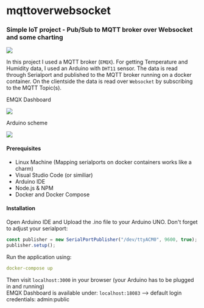 # mqttoverwebsocket

### Simple IoT project - Pub/Sub to MQTT broker over Websocket and some charting 
<img src="https://github.com/aliesenli/mqttemperature/blob/main/doc/chart.png">

In this project I used a MQTT broker (`EMQX`). For getting Temperature and Humidity data, I used an Arduino with `DHT11` sensor. The data is read through Serialport and published to the MQTT broker running on a docker container. On the clientside the data is read over `Websocket` by subscribing to the MQTT Topic(s). 

EMQX Dashboard

<img src="https://github.com/aliesenli/mqttemperature/blob/main/doc/emqx-dashboard.png">


Arduino scheme

<img src="https://github.com/aliesenli/mqtt-over-websocket/blob/main/doc/sensor.png">

#### Prerequisites
- Linux Machine (Mapping serialports on docker containers works like a charm)
- Visual Studio Code (or similiar)
- Arduino IDE
- Node.js & NPM
- Docker and Docker Compose

#### Installation
Open Arduino IDE and Upload the .ino file to your Arduino UNO. Don't forget to adjust your serialport:

```typescript
const publisher = new SerialPortPublisher("/dev/ttyACM0", 9600, true);
publisher.setup();
```

Run the application using:

```yml
docker-compose up
```
Then visit `localhost:3000` in your browser (your Arduino has to be plugged in and running) \
EMQX Dashboard is available under: `localhost:18083` --> default login credentials: admin:public
